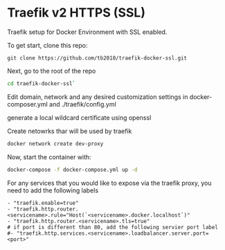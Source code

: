 # Traefik v2 HTTPS (SSL)

Traefik setup for Docker Environment with SSL enabled.

To get start, clone this repo:
```
git clone https://github.com/tb2010/traefik-docker-ssl.git
```


Next, go to the root of the repo 
```bash
cd traefik-docker-ssl`
```

Edit domain, network and any desired customization settings in docker-composer.yml and ./traefik/config.yml


generate a local wildcard certificate using openssl



Create netowrks thar will be used by traefik
```bash
docker network create dev-proxy
```

Now, start the container with:
```bash
docker-compose -f docker-compose.yml up -d
```

For any services that you would like to expose via the traefik proxy, you need to add the following labels
```
- "traefik.enable=true"
- "traefik.http.router.<servicename>.rule="Host(`<servicename>.docker.localhost`)"
- "traefik.http.router.<servicename>.tls=true"
# if port is different than 80, add the following servier port label
#- "traefik.http.services.<servicename>.loadbalancer.server.port=<port>"
```

